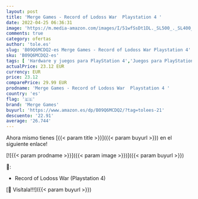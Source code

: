 ```yaml
---
layout: post
title: 'Merge Games - Record of Lodoss War  Playstation 4 '
date: 2022-04-25 06:36:31
image: 'https://m.media-amazon.com/images/I/51wfSsDt1DL._SL500_._SL400_.jpg'
comments: true
category: ofertas
author: 'tole.es'
slug: 'B09Q6MCDQ2-es Merge Games - Record of Lodoss War Playstation 4'
sku: 'B09Q6MCDQ2-es'
tags: [ 'Hardware y juegos para PlayStation 4','Juegos para PlayStation 4','Videojuegos','merge games','playstation','🇪🇸', ]
actualPrice: 23.12 EUR
currency: EUR
price: 23.12
comparePrice: 29.99 EUR
prodname: 'Merge Games - Record of Lodoss War  Playstation 4 '
country: 'es'
flag: '🇪🇸'
brand: 'Merge Games'
buyurl: 'https://www.amazon.es/dp/B09Q6MCDQ2/?tag=tolees-21'
descuento: '22.91'
average: '26.744'
---
```


Ahora mismo tienes [{{< param title >}}]({{< param buyurl >}}) en el siguiente enlace!

[![{{< param prodname >}}]({{< param image >}})]({{< param buyurl >}})

🔎:

- Record of Lodoss War (Playstation 4)

[🛒 Visítala!!!]({{< param buyurl >}})
